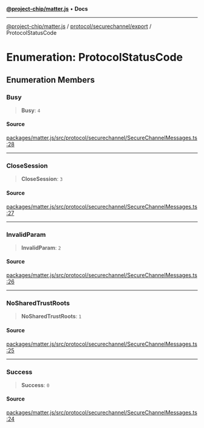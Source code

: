 [**@project-chip/matter.js**](../../../../README.md) • **Docs**

***

[@project-chip/matter.js](../../../../modules.md) / [protocol/securechannel/export](../README.md) / ProtocolStatusCode

# Enumeration: ProtocolStatusCode

## Enumeration Members

### Busy

> **Busy**: `4`

#### Source

[packages/matter.js/src/protocol/securechannel/SecureChannelMessages.ts:28](https://github.com/project-chip/matter.js/blob/7a8cbb56b87d4ccf34bec5a9a95ab40a1711324f/packages/matter.js/src/protocol/securechannel/SecureChannelMessages.ts#L28)

***

### CloseSession

> **CloseSession**: `3`

#### Source

[packages/matter.js/src/protocol/securechannel/SecureChannelMessages.ts:27](https://github.com/project-chip/matter.js/blob/7a8cbb56b87d4ccf34bec5a9a95ab40a1711324f/packages/matter.js/src/protocol/securechannel/SecureChannelMessages.ts#L27)

***

### InvalidParam

> **InvalidParam**: `2`

#### Source

[packages/matter.js/src/protocol/securechannel/SecureChannelMessages.ts:26](https://github.com/project-chip/matter.js/blob/7a8cbb56b87d4ccf34bec5a9a95ab40a1711324f/packages/matter.js/src/protocol/securechannel/SecureChannelMessages.ts#L26)

***

### NoSharedTrustRoots

> **NoSharedTrustRoots**: `1`

#### Source

[packages/matter.js/src/protocol/securechannel/SecureChannelMessages.ts:25](https://github.com/project-chip/matter.js/blob/7a8cbb56b87d4ccf34bec5a9a95ab40a1711324f/packages/matter.js/src/protocol/securechannel/SecureChannelMessages.ts#L25)

***

### Success

> **Success**: `0`

#### Source

[packages/matter.js/src/protocol/securechannel/SecureChannelMessages.ts:24](https://github.com/project-chip/matter.js/blob/7a8cbb56b87d4ccf34bec5a9a95ab40a1711324f/packages/matter.js/src/protocol/securechannel/SecureChannelMessages.ts#L24)
